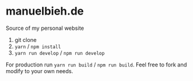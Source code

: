 # manuelbieh.de
Source of my personal website

1. git clone
1. `yarn` / `npm install`
1. `yarn run develop` / `npm run develop`

For production run `yarn run build` / `npm run build`. Feel free to fork and modify to your own needs.
